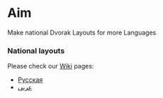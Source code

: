 
# Aim

Make national Dvorak Layouts for more Languages

### National layouts 

Please check our [Wiki](https://github.com/Azamat-Alibaev/Dvorakize/wiki) pages:

- [Русская](https://github.com/Azamat-Alibaev/Dvorakize/wiki/%D0%A0%D1%83%D1%81%D1%81%D0%BA%D0%B0%D1%8F)
- [عربى](https://github.com/Azamat-Alibaev/Dvorakize/wiki/Arabic)
              

